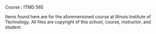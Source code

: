 Course : ITMD 565

Items found here are for the aforemenioned course at Illinois Institute of Technology. 
All files are copyright of this school, course, instructor, and student.
